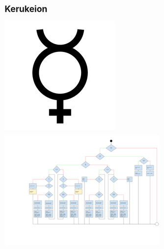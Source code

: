 # Kerukeion

![logo](kerukeion.png)

![activitydiagram](docs/activity-matching-engine.svg "activity diagram")
